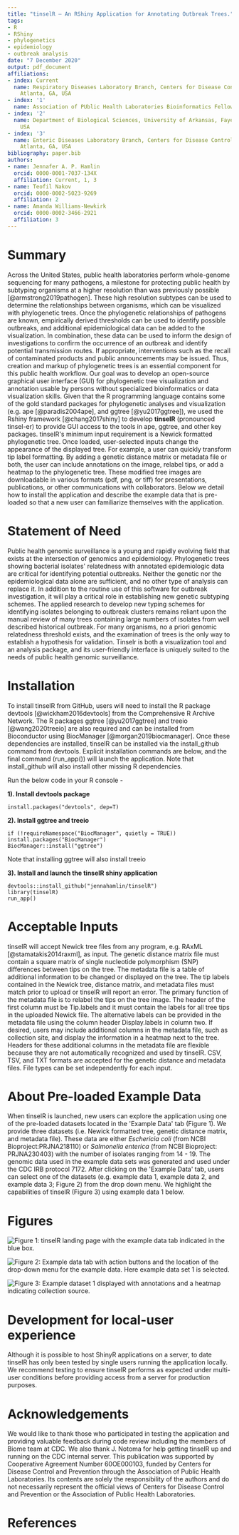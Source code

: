 ```yaml
---
title: "tinselR – An RShiny Application for Annotating Outbreak Trees."
tags:
- R
- RShiny
- phylogenetics
- epidemiology
- outbreak analysis
date: "7 December 2020"
output: pdf_document
affiliations:
- index: Current
  name: Respiratory Diseases Laboratory Branch, Centers for Disease Control and Prevention,
    Atlanta, GA, USA
- index: '1'
  name: Association of PUblic Health Laboratories Bioinformatics Fellow
- index: '2'
  name: Department of Biological Sciences, University of Arkansas, Fayetteville, Arkansas,
    USA
- index: '3'
  name: Enteric Diseases Laboratory Branch, Centers for Disease Control and Prevention,
    Atlanta, GA, USA
bibliography: paper.bib
authors:
- name: Jennafer A. P. Hamlin
  orcid: 0000-0001-7037-134X
  affiliation: Current, 1, 3
- name: Teofil Nakov
  orcid: 0000-0002-5023-9269
  affiliation: 2
- name: Amanda Williams-Newkirk
  orcid: 0000-0002-3466-2921
  affiliation: 3
---
```


# Summary

Across the United States, public health laboratories perform whole-genome
sequencing for many pathogens, a milestone for protecting public health by
subtyping organisms at a higher resolution than was previously possible
[@armstrong2019pathogen]. These high resolution subtypes can be used to
determine the relationships between organisms, which can be visualized with
phylogenetic trees. Once the phylogenetic relationships of pathogens are known,
empirically derived thresholds can be used to identify possible outbreaks, and
additional epidemiological data can be added to the visualization. In
combination, these data can be used to inform the design of investigations to
confirm the occurrence of an outbreak and identify potential transmission
routes. If appropriate, interventions such as the recall of contaminated
products and public announcements may be issued. Thus, creation and markup of
phylogenetic trees is an essential component for this public health workflow.
Our goal was to develop an open-source graphical user interface (GUI) for
phylogenetic tree visualization and annotation usable by persons without
specialized bioinformatics or data visualization skills. Given that the R
programming language contains some of the gold standard packages for
phylogenetic analyses and visualization (e.g. ape [@paradis2004ape], and ggtree
[@yu2017ggtree]), we used the Rshiny framework [@chang2017shiny] to develop
**tinselR** (pronounced tinsel-er) to provide GUI access to the tools in ape,
ggtree, and other key packages. tinselR's minimum input requirement is a Newick
formatted phylogenetic tree. Once loaded, user-selected inputs change the
appearance of the displayed tree. For example, a user can quickly transform tip
label formatting. By adding a genetic distance matrix or metadata file or both, 
the user can include annotations on the image, relabel tips, or add a heatmap
to the phylogenetic tree. These modified tree images are downloadable in various
formats (pdf, png, or tiff) for presentations, publications, or other
communications with collaborators. Below we detail how to install the
application and describe the example data that is pre-loaded so that a new user
can familiarize themselves with the application.

# Statement of Need

Public health genomic surveillance is a young and rapidly evolving field that exists at the intersection of genomics and epidemiology. Phylogenetic trees showing ​bacterial isolates' relatedness with annotated epidemiologic data are critical for identifying potential outbreaks. Neither the genetic nor the epidemiological data alone are sufficient, and no other type of analysis can replace it. In addition to the routine use of this software for outbreak investigation, ​it will play a critical role in establishing new genetic subtyping schemes. The applied research to develop new typing schemes for identifying isolates belonging to outbreak clusters remains reliant upon the manual review of many trees containing large numbers of isolates from well described historical outbreak. For many organisms, no a priori genomic relatedness threshold exists, and the examination of trees is the only way to establish a hypothesis for validation. Tinselr is both a visualization tool and an analysis package, and its user-friendly interface is uniquely suited to the needs of public health genomic surveillance.

# Installation

To install tinselR from GitHub, users will need to install the R package
devtools [@wickham2016devtools] from the Comprehensive R Archive Network. The R
packages ggtree [@yu2017ggtree] and treeio [@wang2020treeio] are also required
and can be installed from Bioconductor using BiocManager
[@morgan2019biocmanager]. Once these dependencies are installed, tinselR can be
installed via the install_github command from devtools. Explicit
installation commands are below, and the final command (run_app()) will launch
the application. Note that install_github will also install other missing R
dependencies. 

Run the below code in your R console -    

**1). Install devtools package**

`install.packages("devtools", dep=T)`

**2). Install ggtree and treeio**

```
if (!requireNamespace("BiocManager", quietly = TRUE))
install.packages("BiocManager")
BiocManager::install("ggtree")
```

Note that installing ggtree will also install treeio

**3). Install and launch the tinselR shiny application**

```
devtools::install_github("jennahamlin/tinselR")
library(tinselR)
run_app()
```

# Acceptable Inputs

tinselR will accept Newick tree files from any program, e.g. RAxML
[@stamatakis2014raxml], as input. The genetic distance matrix file must contain
a square matrix of single nucleotide polymorphism (SNP) differences between tips
on the tree. The metadata file is a table of additional information to be
changed or displayed on the tree. The tip labels contained in the Newick tree,
distance matrix, and metadata files must match prior to upload or tinselR will
report an error. The primary function of the metadata file is to relabel the 
tips on the tree image. The header of the first column must be Tip.labels and it
must contain the labels for all tree tips in the uploaded Newick file. The
alternative labels can be provided in the metadata file using the column header
Display.labels in column two. If desired, users may include additional columns
in the metadata file, such as collection site, and display the information in a
heatmap next to the tree. Headers for these additional columns in the metadata
file are flexible because they are not automatically recognized and used by
tinselR. CSV, TSV, and TXT formats are accepted for the genetic distance and
metadata files. File types can be set independently for each input.

# About Pre-loaded Example Data

When tinselR is launched, new users can explore the application using one of 
the pre-loaded datasets located in the 'Example Data' tab (Figure 1). We
provide three datasets (i.e. Newick formatted tree, genetic distance matrix,
and metadata file). These data are either *Eschericia coli* (from NCBI
Bioproject:PRJNA218110) or *Salmonella enterica* (from NCBI Bioproject:
PRJNA230403) with the number of isolates ranging from 14 - 19. The genomic data
used in the example data sets was generated and used under the CDC IRB protocol
7172. After clicking on the 'Example Data' tab, users can select one of the
datasets (e.g. example data 1, example data 2, and example data 3; Figure 2)
from the drop down menu. We highlight the capabilities of tinselR (Figure 3)
using example data 1 below. 

# Figures

![Figure 1: tinselR landing page with the example data tab indicated in the
blue box.](image1.PNG)

![Figure 2: Example data tab with action buttons and the location of the
drop-down menu for the example data. Here example data set 1 is selected.](image2.PNG)

![Figure 3: Example dataset 1 displayed with annotations and a heatmap
indicating collection source.](image3.PNG)

# Development for local-user experience 

Although it is possible to host ShinyR applications on a server, to date tinselR
has only been tested by single users running the application locally. We
recommend testing to ensure tinselR performs as expected under multi-user
conditions before providing access from a server for production purposes.

# Acknowledgements

We would like to thank those who participated in testing the application and
providing valuable feedback during code review including the members of Biome 
team at CDC. We also thank J. Notoma for help getting tinselR up and running on 
the CDC internal server. This publication was supported by Cooperative Agreement
Number 60OE000103, funded by Centers for Disease Control and Prevention through
the Association of Public Health Laboratories. Its contents are solely the
responsibility of the authors and do not necessarily represent the official
views of Centers for Disease Control and Prevention or the Association of Public
Health Laboratories.

# References
